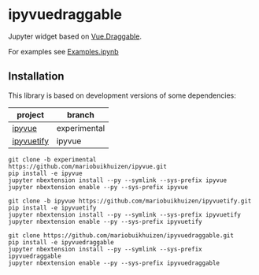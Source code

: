 # ipyvuedraggable

Jupyter widget based on [Vue.Draggable](https://github.com/SortableJS/Vue.Draggable).

For examples see [Examples.ipynb](Examples.ipynb)

## Installation

This library is based on development versions of some dependencies:

| project | branch |
|---------|--------|
| [ipyvue](https://github.com/mariobuikhuizen/ipyvue.git) | experimental |
| [ipyvuetify](https://github.com/mariobuikhuizen/ipyvuetify.git) | ipyvue |

    git clone -b experimental https://github.com/mariobuikhuizen/ipyvue.git
    pip install -e ipyvue
    jupyter nbextension install --py --symlink --sys-prefix ipyvue
    jupyter nbextension enable --py --sys-prefix ipyvue

    git clone -b ipyvue https://github.com/mariobuikhuizen/ipyvuetify.git
    pip install -e ipyvuetify
    jupyter nbextension install --py --symlink --sys-prefix ipyvuetify
    jupyter nbextension enable --py --sys-prefix ipyvuetify

    git clone https://github.com/mariobuikhuizen/ipyvuedraggable.git
    pip install -e ipyvuedraggable
    jupyter nbextension install --py --symlink --sys-prefix ipyvuedraggable
    jupyter nbextension enable --py --sys-prefix ipyvuedraggable
